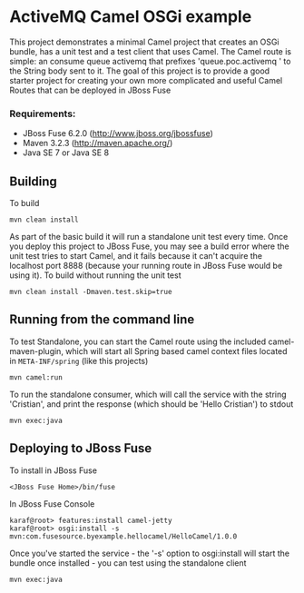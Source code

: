 ActiveMQ Camel OSGi example
=============================

This project demonstrates a minimal Camel project that creates an OSGi bundle, has a unit test and
a test client that uses Camel. The Camel route is simple: an consume queue activemq that
prefixes 'queue.poc.activemq ' to the String body sent to it. The goal of this project is to provide a good
starter project for creating your own more complicated and useful Camel Routes that can be deployed
in JBoss Fuse

### Requirements:
* JBoss Fuse 6.2.0 (http://www.jboss.org/jbossfuse)
* Maven 3.2.3 (http://maven.apache.org/)
* Java SE 7 or Java SE 8

Building
--------

To build

    mvn clean install

As part of the basic build it will run a standalone unit test every time. Once you deploy this
project to JBoss Fuse, you may see a build error where the unit test tries to start Camel, and
it fails because it can't acquire the localhost port 8888 (because your running route in JBoss Fuse
would be using it). To build without running the unit test

    mvn clean install -Dmaven.test.skip=true

Running from the command line
-----------------------------

To test Standalone, you can start the Camel route using the included camel-maven-plugin, which will
start all Spring based camel context files located in `META-INF/spring` (like this projects)

    mvn camel:run

To run the standalone consumer, which will call the service with the string 'Cristian', and print the
response (which should be 'Hello Cristian') to stdout

    mvn exec:java

Deploying to JBoss Fuse
-----------------------

To install in JBoss Fuse

    <JBoss Fuse Home>/bin/fuse

In JBoss Fuse Console

    karaf@root> features:install camel-jetty
    karaf@root> osgi:install -s mvn:com.fusesource.byexample.hellocamel/HelloCamel/1.0.0

Once you've started the service - the '-s' option to osgi:install will start the bundle once installed - you
can test using the standalone client

    mvn exec:java

